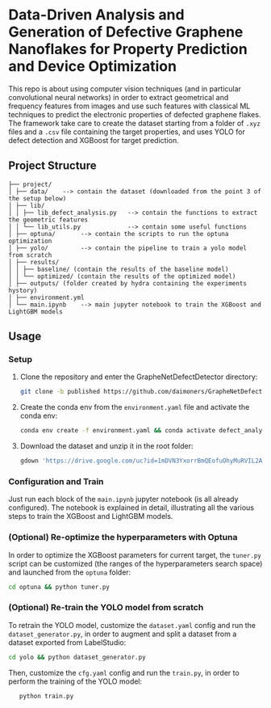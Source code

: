 # Data-Driven Analysis and Generation of Defective Graphene Nanoflakes for Property Prediction and Device Optimization
<!-- Ho fatto il tuning dei parametri solo per il target total_energy, bisognerebbe farlo anche per energy_per_atom o qualche altro target che vogliamo studiare.

attualmente il file ``tuner.py``, ha come modello al suo interno solo il xgBoost  e salva tutto in ``optuna.log``. Per usare il tuner ho salvato i dati di training normalizzati con numpy e si chiamano
``X_norm.npy`` e ``Y_norm.npy``.

Si potrebbe eliminare tutta la parte sotto il fit che è la roba vecchia del tesista. -->

This repo is about using computer vision techniques (and in particular convolutional neural networks) in order to extract geometrical and frequency features from images and use such features with classical ML techniques to predict the electronic properties of defected graphene flakes. The framework take care to create the dataset starting from a folder of `.xyz` files and a `.csv` file containing the target properties, and uses YOLO for defect detection and XGBoost for target prediction.

## Project Structure
   ```
   ├── project/
   │ ├── data/    --> contain the dataset (downloaded from the point 3 of the setup below)
   │ ├── lib/
   │ │ ├── lib_defect_analysis.py   --> contain the functions to extract the geometric features
   │ │ └── lib_utils.py             --> contain some useful functions
   │ ├── optuna/       --> contain the scripts to run the optuna optimization
   │ ├── yolo/         --> contain the pipeline to train a yolo model from scratch
   │ ├── results/
   │ │ ├── baseline/ (contain the results of the baseline model)
   │ │ └── optimized/ (contain the results of the optimized model)
   │ ├── outputs/ (folder created by hydra containing the experiments hystory)
   │ ├── environment.yml
   │ └── main.ipynb    --> main jupyter notebook to train the XGBoost and LightGBM models
   ```

## Usage

### Setup
1. Clone the repository and enter the GrapheNetDefectDetector directory:
   ```bash
   git clone -b published https://github.com/daimoners/GrapheNetDefectDetector.git --depth 1 && cd GrapheNetDefectDetector
   ```

2. Create the conda env from the `environment.yaml` file and activate the conda env:
   ```bash
   conda env create -f environment.yaml && conda activate defect_analysis
   ```

3. Download the dataset and unzip it in the root folder:
   ```bash
   gdown 'https://drive.google.com/uc?id=1mDVN3YxorrBmQEofuOhyMuRVIL2AwYaa' && unzip data_chapter_7.zip
   ```

### Configuration and Train

Just run each block of the `main.ipynb` jupyter notebook (is all already configured). The notebook is explained in detail, illustrating all the various steps to train the XGBoost and LightGBM models.


### (Optional) Re-optimize the hyperparameters with Optuna

In order to optimize the XGBoost parameters for current target, the `tuner.py` script can be customized (the ranges of the hyperparameters search space) and launched from the `optuna` folder:
   
   ```bash
   cd optuna && python tuner.py
   ```

### (Optional) Re-train the YOLO model from scratch

To retrain the YOLO model, customize the `dataset.yaml` config and run the `dataset_generator.py`, in order to augment and split a dataset from a dataset exported from LabelStudio:
   ```bash
   cd yolo && python dataset_generator.py
   ```
Then, customize the `cfg.yaml` config and run the `train.py`, in order to perform the training of the YOLO model:
```bash
   python train.py
   ```
